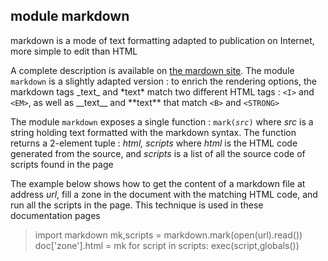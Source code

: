 module markdown
---------------

markdown is a mode of text formatting adapted to publication on Internet, more simple to edit than HTML

A complete description is available on [the mardown site](http://daringfireball.net/projects/markdown/). The module `markdown` is a slightly adapted version : to enrich the rendering options, the markdown tags \_text\_ and \*text\* match two different HTML tags : `<I>` and `<EM>`, as well as \_\_text\_\_ and \*\*text\*\* that match `<B>` and `<STRONG>`

The module `markdown` exposes a single function : <code>mark(_src_)</code> where *src* is a string holding text formatted with the markdown syntax. The function returns a 2-element tuple : *html, scripts* where *html* is the HTML code generated from the source, and *scripts* is a list of all the source code of scripts found in the page

The example below shows how to get the content of a markdown file at address _url_, fill a zone in the document with the matching HTML code, and run all the scripts in the page. This technique is used in these documentation pages

<blockquote>
    import markdown
    mk,scripts = markdown.mark(open(url).read())
    doc['zone'].html = mk
    for script in scripts:
        exec(script,globals())
</blockquote>
